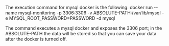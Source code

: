 The execution command for mysql docker is the following:
docker run --name mysql-monitoring -p 3306:3306 -v ABSOLUTE-PATH:/var/lib/mysql -e MYSQL_ROOT_PASSWORD=PASSWORD -d mysql

The command executes a mysql docker and exposes the 3306 port; in the ABSOLUTE-PATH the data will be stored so that you can save your data after the docker is turned off.
